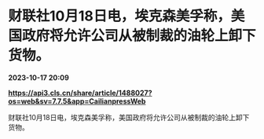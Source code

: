 # 财联社10月18日电，埃克森美孚称，美国政府将允许公司从被制裁的油轮上卸下货物。

**2023-10-17 20:09**

**https://api3.cls.cn/share/article/1488027?os=web&sv=7.7.5&app=CailianpressWeb**

财联社10月18日电，埃克森美孚称，美国政府将允许公司从被制裁的油轮上卸下货物。